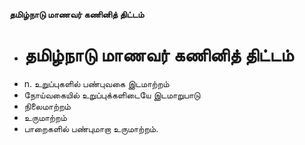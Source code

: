 **தமிழ்நாடு மாணவர் கணினித் திட்டம்**
- # தமிழ்நாடு மாணவர் கணினித் திட்டம்
- n. உறுப்புகளில் பண்புவகை இடமாற்றம்
- நோய்வகையில் உறுப்புக்களிடையே இடமாறுபாடு
- நிலைமாற்றம்
- உருமாற்றம்
- பாறைகளில் பண்புமாறா உருமாற்றம்.

